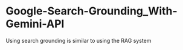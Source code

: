 # Google-Search-Grounding_With-Gemini-API
 Using search grounding is similar to using the RAG system
